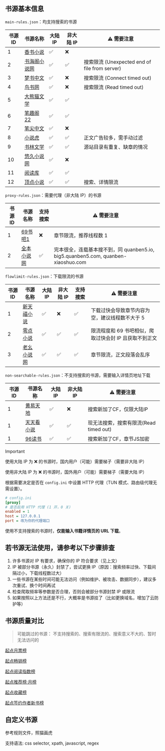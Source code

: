 ## 书源基本信息

`main-rules.json`：均支持搜索的书源

| 书源 ID | 书源名称                                | 大陆 IP | 非大陆 IP | ⚠️ 需要注意                                   |
|-------|-------------------------------------|-------|--------|-------------------------------------------|
| 1     | [香书小说](http://www.xbiqugu.la/)      | ✅     | ❌      |                                           |
| 2     | [书海阁小说网](https://www.shuhaige.net/) | ✅     | ✅      | 搜索限流 (Unexpected end of file from server) |
| 3     | [梦书中文](http://www.mcxs.info/)       | ✅     | ❌      | 搜索限流 (Connect timed out)                  |
| 4     | [鸟书网](http://www.99xs.info/)        | ✅     | ❌      | 搜索限流 (Read timed out)                     |
| 5     | [大熊猫文学](https://www.dxmwx.org/)     | ✅     | ✅      |                                           |
| 6     | [笔趣阁22](https://www.22biqu.com/)    | ✅     | ✅      |                                           |
| 7     | [笔尖中文](http://www.xbiquzw.net/)     | ✅     | ❌      |                                           | |
| 8     | [小说虎](https://www.xshbook.com/)     | ✅     | ✅      | 正文广告较多，需手动过滤                              |
| 9     | [书林文学](http://www.shu009.com/)      | ✅     | ✅      | 源站目录有重复、缺章的情况                             |
| 10    | [悠久小说网](http://www.ujxsw.org/)      | ✅     | ❌      |                                           |
| 11    | [阅读库](http://www.yeudusk.com/)      | ✅     | ✅      |                                           |
| 12    | [顶点小说](https://www.wxsy.net/)       | ✅     | ✅      | 搜索、详情限流                                   |

`proxy-rules.json`：需要代理（非大陆 IP）的书源

| 书源 ID | 书源名称                              | 支持搜索 | ⚠️ 需要注意                                                             |
|-------|-----------------------------------|------|---------------------------------------------------------------------|
| 1     | [69书吧1](https://www.69shuba.com/) | ❌    | 章节限流，推荐线程数 1                                                        |
| 2     | [全本小说网](https://quanben5.com/)    | ✅    | 完本很全，连载基本搜不到，同 quanben5.io, big5.quanben5.com, quanben-xiaoshuo.com |

`flowlimit-rules.json`：下载限流的书源

| 书源 ID | 书源名称                                 | 大陆 IP | 非大陆 IP | 支持搜索 | ⚠️ 需要注意                         |
|-------|--------------------------------------|-------|--------|------|---------------------------------|
| 1     | [新天禧小说](https://www.tianxibook.com/) | ✅     | ❌      | ✅    | 下载过快会导致章节内容为空，建议线程数不大于 5        |
| 2     | [零点小说](https://www.0xs.net/)         | ✅     | ✅      | ✅    | 限流程度和 69 书吧相似，爬取过快会封 IP 且获取不到正文 |
| 3     | [老幺小说网](https://www.laoyaoxs.org/)   | ✅     | ✅      | ✅    | 章节限流，正文段落会乱序                    |

`non-searchable-rules.json`：不支持搜索的书源，需要输入详情页地址下载

| 书源 ID | 书源名称                             | 大陆 IP | 非大陆 IP | ⚠️ 需要注意                     |
|-------|----------------------------------|-------|--------|-----------------------------|
| 1     | [黄易天地](http://www.xhytd.com/)    | ✅     | ❌      | 搜索新加了CF，仅限大陆IP              |
| 1     | [天天看小说](https://cn.ttkan.co/)    | ✅     | ✅      | 现无法搜索，搜索有限流(Read timed out) |
| 1     | [96读书](https://www.96dushu.com/) | ✅     | ✅      | 搜索新加了CF，章节JS加密              |

> [!IMPORTANT]
> 使用大陆 IP 为 ❌ 的书源时，国内用户（可能）需要梯子（需要非大陆 IP）
>
> 使用非大陆 IP 为 ❌ 的书源时，国外用户（可能）需要梯子（需要大陆 IP）
>
> 根据需要决定是否在 `config.ini` 中设置 HTTP 代理（TUN 模式、路由级代理无需设置）。

```ini
# config.ini
[proxy]
# 是否启用 HTTP 代理 (1 开，0 关)
enabled = 1
host = 127.0.0.1
port = 改为你的代理端口
```

使用不支持搜索的书源时，**仅能输入书籍详情页的 URL 下载**。

## 若书源无法使用，请参考以下步骤排查

1. 许多书源对 IP 有要求，确保你的 IP 符合要求（见上文）
2. IP 被部分书源（永久）封禁了，尝试更换 IP（原因：搜索频率过快、下载间隔过小，下载线程数过大）
3. 一些书源在某些时间可能无法访问（例如维护、被攻击、数据同步），建议多次重试、换个时间再试
4. 检查爬取频率等参数是否合理，否则会被部分书源封禁 IP 或限流
5. 如果按照以上方法还是不行，大概率是书源挂了（比如更换域名，增加了云防护等）

## 书源质量对比

> 可能跳过的书源： 不支持搜索的、搜索有限流的、搜索意义不大的、暂时无法访问的

[起点月票榜](qidian_rank/1-起点月票榜.md)

[起点畅销榜](qidian_rank/2-起点畅销榜.md)

[起点阅读指数榜](qidian_rank/3-起点阅读指数榜.md)

[起点推荐榜·月榜](qidian_rank/4-起点推荐榜·月榜.md)

[起点收藏榜](qidian_rank/5-起点收藏榜.md)

[起点签约作者新书榜](qidian_rank/6-起点签约作者新书榜.md)

## 自定义书源

参考规则文件，照猫画虎

支持语法: css selector, xpath, javascript, regex